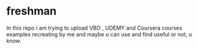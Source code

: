 # freshman
In this repo i am trying to upload VBO , UDEMY and Coursera courses examples recreating by me and maybe u can use and find useful or not, u know.
